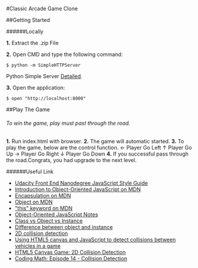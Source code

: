 #Classic Arcade Game Clone

##Getting Started

######Locally

**1.** Extract the .zip File

**2.** Open CMD and type the following command:

```
$ python -m SimpleHTTPServer
```

Python Simple Server [Detailed](https://docs.python.org/2/library/basehttpserver.html).

**3.** Open the application:

```
$ open "http://localhost:8000"
```

##Play The Game

###### To win the game, play must past through the road.

**1.** Run index.html with browser.
**2.** The game will automatic started.
**3.** To play the game, below are the control function. 
← Player Go Left
↑ Player Go Up
→ Player Go Right
↓ Player Go Down
**4.** If you successful pass through the road.Congrats, you had upgrade to the next level.

######Useful Link

- [Udacity Front End Nanodegree JavaScript Style Guide](http://udacity.github.io/frontend-nanodegree-styleguide/javascript.html)
- [Introduction to Object-Oriented JavaScript  on MDN](https://developer.mozilla.org/en-US/docs/Web/JavaScript/Introduction_to_Object-Oriented_JavaScript)
- [Encapsulation on MDN](https://developer.mozilla.org/en-US/docs/Glossary/Encapsulation)
- [Object on MDN](https://developer.mozilla.org/en-US/docs/Web/JavaScript/Reference/Global_Objects/Object)
- ["this" keyword on MDN](https://developer.mozilla.org/en-US/docs/Web/JavaScript/Reference/Operators/this)
- [Object-Oriented JavaScript Notes](https://docs.google.com/document/d/1F9DY2TtWbI29KSEIot1WXRqqao7OCd7OOC2W3oubSmc/pub?embedded=true)
- [Class vs Object vs Instance](https://alfredjava.wordpress.com/2008/07/08/class-vs-object-vs-instance/)
- [Difference between object and instance](http://stackoverflow.com/questions/3323330/difference-between-object-and-instance)
- [2D collision detection](https://developer.mozilla.org/en-US/docs/Games/Techniques/2D_collision_detection)
- [Using HTML5 canvas and JavaScript to detect collisions between vehicles in a game](https://msdn.microsoft.com/en-us/library/gg589497.aspx)
- [HTML5 Canvas Game: 2D Collision Detection](http://blog.sklambert.com/html5-canvas-game-2d-collision-detection/)
- [Coding Math: Episode 14 - Collision Detection](https://www.youtube.com/watch?v=NZHzgXFKfuY&list=PL524PPbZds58j4Ah_ix5G1TXp5-M8zJq0)

